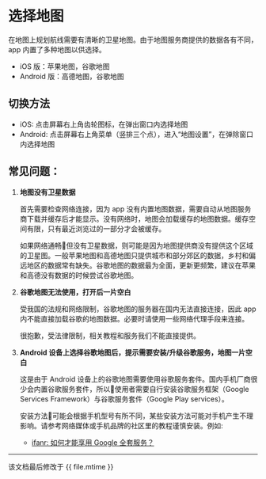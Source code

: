 # 选择地图

在地图上规划航线需要有清晰的卫星地图。由于地图服务商提供的数据各有不同，app 内置了多种地图以供选择。

* iOS 版：苹果地图，谷歌地图
* Android 版：高德地图，谷歌地图

## 切换方法

* iOS: 点击屏幕右上角齿轮图标，在弹出窗口内选择地图
* Android: 点击屏幕右上角菜单（竖排三个点），进入“地图设置”，在弹除窗口内选择地图

## 常见问题：

1. **地图没有卫星数据**

    首先需要检查网络连接，因为 app 没有内置地图数据，需要自动从地图服务商下载并缓存后才能显示。没有网络时，地图会加载缓存的地图数据。缓存空间有限，只有最近浏览过的一部分才会被缓存。

    如果网络通畅但没有卫星数据，则可能是因为地图提供商没有提供这个区域的卫星图。一般苹果地图和高德地图只提供城市和部分郊区的数据，乡村和偏远地区的数据常有缺失。谷歌地图的数据最为全面，更新更频繁，建议在苹果和高德没有数据的时候尝试谷歌地图。

2. **谷歌地图无法使用，打开后一片空白**

    受我国的法规和网络限制，谷歌地图的服务器在国内无法直接连接，因此 app 内不能直接加载谷歌的地图数据。必要时请使用一些网络代理手段来连接。

    很抱歉，受法律限制，相关教程和服务我们不能直接提供。

3. **Android 设备上选择谷歌地图后，提示需要安装/升级谷歌服务，地图一片空白**

    这是由于 Android 设备上的谷歌地图需要使用谷歌服务套件。国内手机厂商很少会内置谷歌服务套件，所以使用者需要自行安装谷歌服务框架（Google Services Framework）与谷歌服务套件（Google Play services）。

    安装方法可能会根据手机型号有所不同，某些安装方法可能对手机产生不理影响。请参考网络媒体或手机品牌的社区里的教程谨慎安装。例如:

    * [ifanr: 如何才能享用 Google 全套服务？](http://www.ifanr.com/app/693456)

---

该文档最后修改于 {{ file.mtime }}
